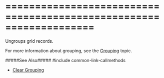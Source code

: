 ===================================================================
===================================================================

<!--shortDescription-->
Ungroups grid records.
<!--/shortDescription-->

<!--fullDescription-->
For more information about grouping, see the [Grouping](/Documentation/Guide/Widgets/DataGrid/Grouping/) topic.

#####See Also#####
#include common-link-callmethods
- [Clear Grouping](/Documentation/Guide/Widgets/DataGrid/Grouping/#API/Clear_Grouping)
<!--/fullDescription-->